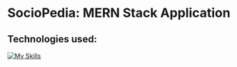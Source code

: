 # SocioPedia: MERN Stack Application

## Technologies used:
[![My Skills](https://skillicons.dev/icons?i=react,redux,materialui,nodejs,express,mongodb,vercel)](https://skillicons.dev)
